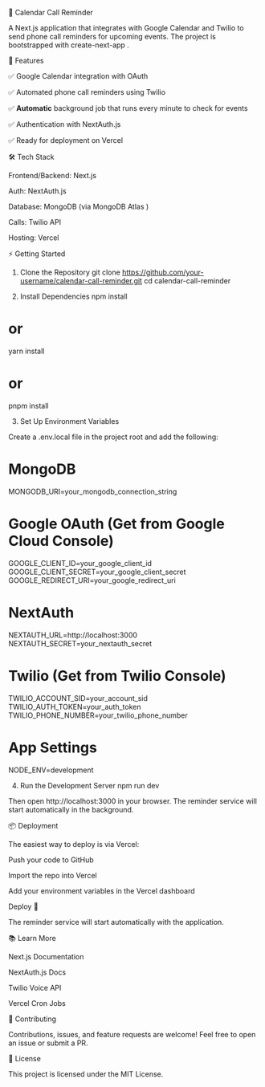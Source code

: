 📅 Calendar Call Reminder

A Next.js application that integrates with Google Calendar and Twilio to send phone call reminders for upcoming events.
The project is bootstrapped with create-next-app
.

🚀 Features

✅ Google Calendar integration with OAuth

✅ Automated phone call reminders using Twilio

✅ **Automatic** background job that runs every minute to check for events

✅ Authentication with NextAuth.js

✅ Ready for deployment on Vercel

🛠️ Tech Stack

Frontend/Backend: Next.js

Auth: NextAuth.js

Database: MongoDB (via MongoDB Atlas
)

Calls: Twilio API

Hosting: Vercel

⚡ Getting Started
1. Clone the Repository
git clone https://github.com/your-username/calendar-call-reminder.git
cd calendar-call-reminder

2. Install Dependencies
npm install
# or
yarn install
# or
pnpm install

3. Set Up Environment Variables

Create a .env.local file in the project root and add the following:

# MongoDB
MONGODB_URI=your_mongodb_connection_string

# Google OAuth (Get from Google Cloud Console)
GOOGLE_CLIENT_ID=your_google_client_id
GOOGLE_CLIENT_SECRET=your_google_client_secret
GOOGLE_REDIRECT_URI=your_google_redirect_uri

# NextAuth
NEXTAUTH_URL=http://localhost:3000
NEXTAUTH_SECRET=your_nextauth_secret

# Twilio (Get from Twilio Console)
TWILIO_ACCOUNT_SID=your_account_sid
TWILIO_AUTH_TOKEN=your_auth_token
TWILIO_PHONE_NUMBER=your_twilio_phone_number

# App Settings
NODE_ENV=development

4. Run the Development Server
npm run dev


Then open http://localhost:3000
 in your browser. The reminder service will start automatically in the background.

📦 Deployment

The easiest way to deploy is via Vercel:

Push your code to GitHub

Import the repo into Vercel

Add your environment variables in the Vercel dashboard

Deploy 🚀

The reminder service will start automatically with the application.

📚 Learn More

Next.js Documentation

NextAuth.js Docs

Twilio Voice API

Vercel Cron Jobs

🤝 Contributing

Contributions, issues, and feature requests are welcome!
Feel free to open an issue
 or submit a PR.

📜 License

This project is licensed under the MIT License.